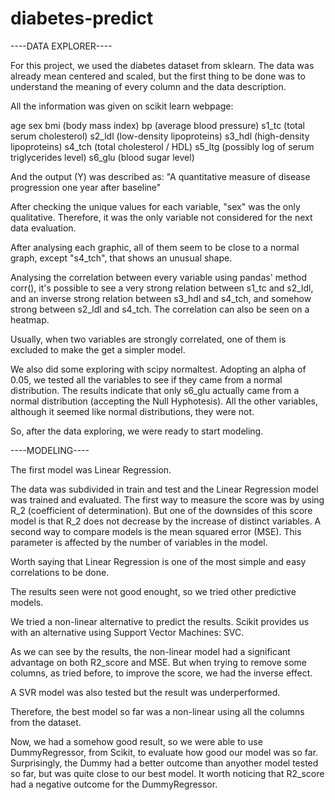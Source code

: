 # diabetes-predict

----DATA EXPLORER----

For this project, we used the diabetes dataset from sklearn.
The data was already mean centered and scaled, but the first thing to be done was to understand the meaning of every column and the data description.

All the information was given on scikit learn webpage:

age
sex
bmi (body mass index)
bp (average blood pressure)
s1_tc (total serum cholesterol)
s2_ldl (low-density lipoproteins)
s3_hdl (high-density lipoproteins)
s4_tch (total cholesterol / HDL)
s5_ltg (possibly log of serum triglycerides level)
s6_glu (blood sugar level)

And the output (Y) was described as:
"A quantitative measure of disease progression one year after baseline"

After checking the unique values for each variable, "sex" was the only qualitative. Therefore, it was the only variable not considered for the next data evaluation.

After analysing each graphic, all of them seem to be close to a normal graph, except "s4_tch", that shows an unusual shape.

Analysing the correlation between every variable using pandas' method corr(), it's possible to see a very strong relation between s1_tc and s2_ldl, and an inverse strong relation between s3_hdl and s4_tch, and somehow strong between s2_ldl and s4_tch. The correlation can also be seen on a heatmap.

Usually, when two variables are strongly correlated, one of them is excluded to make the get a simpler model.

We also did some exploring with scipy normaltest. Adopting an alpha of 0.05, we tested all the variables to see if they came from a normal distribution. The results indicate that only s6_glu actually came from a normal distribution (accepting the Null Hyphotesis). All the other variables, although it seemed like normal distributions, they were not.

So, after the data exploring, we were ready to start modeling.

----MODELING----

The first model was Linear Regression.

The data was subdivided in train and test and the Linear Regression model was trained and evaluated. The first way to measure the score was by using R_2 (coefficient of determination). But one of the downsides of this score model is that R_2 does not decrease by the increase of distinct variables.
A second way to compare models is the mean squared error (MSE). This parameter is affected by the number of variables in the model.

Worth saying that Linear Regression is one of the most simple and easy correlations to be done.

The results seen were not good enought, so we tried other predictive models.

We tried a non-linear alternative to predict the results. Scikit provides us with an alternative using Support Vector Machines: SVC.

As we can see by the results, the non-linear model had a significant advantage on both R2_score and MSE.
But when trying to remove some columns, as tried before, to improve the score, we had the inverse effect.

A SVR model was also tested but the result was underperformed.

Therefore, the best model so far was a non-linear using all the columns from the dataset.

Now, we had a somehow good result, so we were able to use DummyRegressor, from Scikit, to evaluate how good our model was so far. Surprisingly, the Dummy had a better outcome than anyother model tested so far, but was quite close to our best model. It worth noticing that R2_score had a negative outcome for the DummyRegressor.

